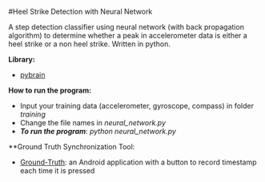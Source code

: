 #Heel Strike Detection with Neural Network

A step detection classifier using neural network (with back propagation algorithm) to determine whether a peak in accelerometer data is either a heel strike or a non heel strike. Written in python.

**Library:** 
* [pybrain](http://pybrain.org/)

**How to run the program:** 
* Input your training data (accelerometer, gyroscope, compass) in folder *training*
* Change the file names in *neural_network.py*
* ***To run the program***: *python neural_network.py*

**Ground Truth Synchronization Tool:
* [Ground-Truth](https://github.com/Thearith/Ground-Truth): an Android application with a button to record timestamp each time it is pressed



